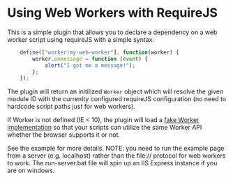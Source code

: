 Using Web Workers with RequireJS
=====================

This is a simple plugin that allows you to declare a dependency on a web worker script using requireJS with a simple syntax.

```javascript
    define(["worker!my-web-worker"], function(worker) {
		worker.onmessage = function (event) {
			alert("I got me a message!");
		};
	});
```

The plugin will return an initilized `Worker` object which will resolve the given module ID with the currenlty configured requireJS configuration (no need to hardcode script paths just for web workers).

If Worker is not defined (IE < 10), the plugin will load a [fake Worker implementation](http://code.google.com/p/fakeworker-js/) so that your scripts can utilize the same Worker API whether the browser supports it or not.

See the example for more details. NOTE: you need to run the example page from a server (e.g. localhost) rather than the file:// protocol for web workers to work. The run-server.bat file will spin up an IIS Express instance if you are on windows.